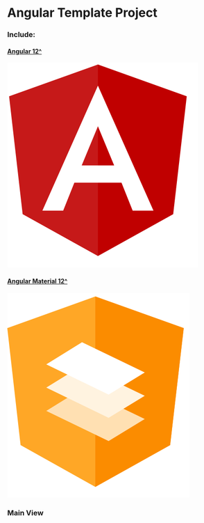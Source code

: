 # Angular Template Project

### Include:

 #### [Angular 12^](https://angular.io/)
 ![alt text](./src/assets/images/icons/angular.svg)
 #### [Angular Material 12^](https://material.angular.io/)
 ![alt text](./src/assets/images/icons/angular-material.svg)


### Main View
